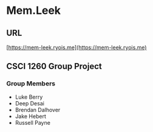 # Mem.Leek

## URL
[https://mem-leek.ryois.me](https://mem-leek.ryois.me)

## CSCI 1260 Group Project

### Group Members

* Luke Berry
* Deep Desai
* Brendan Dalhover
* Jake Hebert
* Russell Payne
